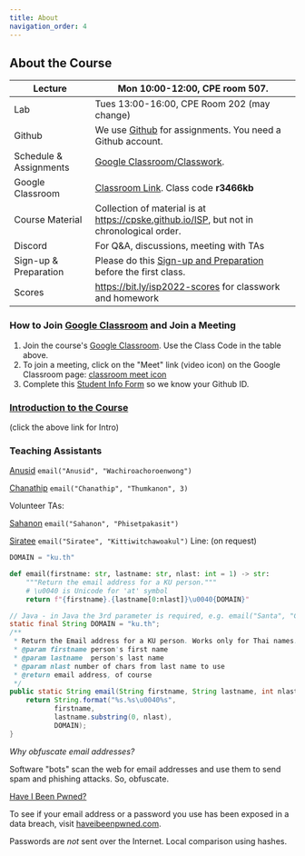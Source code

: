 ```yaml
---
title: About
navigation_order: 4
---
```


## About the Course


| Lecture      | Mon 10:00-12:00, CPE room 507.
| -------------|--------------------------------------------------------
| Lab          | Tues 13:00-16:00, CPE Room 202 (may change)
| Github       | We use [Github](https://github.com) for assignments. You need a Github account. 
| Schedule & Assignments | [Google Classroom/Classwork][classroom-classwork].
| Google Classroom       | [Classroom Link][google-classroom]. Class code **r3466kb** 
| Course Material        | Collection of material is at <https://cpske.github.io/ISP>, but not in chronological order.
| Discord                | For Q&A, discussions, meeting with TAs 
| Sign-up & Preparation  | Please do this [Sign-up and Preparation](assignment/week1/signup-and-software) before the first class.
| Scores       | <https://bit.ly/isp2022-scores> for classwork and homework 


[google-classroom]: https://classroom.google.com/c/NDk2ODk1MDE0NTgy
[google-classroom-invite]: https://classroom.google.com/c/NDk2ODk1MDE0NTgy?cjc=r3466kb
[classroom-classwork]: https://classroom.google.com/c/NDk2ODk1MDE0NTgy/t/all
[google-meet-link]: https://meet.google.com/ung-krcz-ojs


### How to Join [Google Classroom][google-classroom] and Join a Meeting

1. Join the course's [Google Classroom](https://classroom.google.com).  Use the Class Code in the table above.
2. To join a meeting, click on the "Meet" link (video icon) on the Google Classroom page: [classroom meet icon](images/google-meet-icon.png)
3. Complete this [Student Info Form](https://forms.gle/WE3jN4miDKabFBje8) so we know your Github ID.


### [Introduction to the Course](introduction/index)

(click the above link for Intro)

### Teaching Assistants

[Anusid](https://github.com/ttxking)  `email("Anusid", "Wachiroachoroenwong")`

[Chanathip](https://github.com/kaesrel) `email("Chanathip", "Thumkanon", 3)` 

Volunteer TAs:

[Sahanon](https://github.com/Sahanon-P) `email("Sahanon", "Phisetpakasit")`

[Siratee](https://github.com/sirateek) `email("Siratee", "Kittiwitchawoakul")` Line: (on request)


```python
DOMAIN = "ku.th"

def email(firstname: str, lastname: str, nlast: int = 1) -> str:
    """Return the email address for a KU person."""
    # \u0040 is Unicode for 'at' symbol
    return f"{firstname}.{lastname[0:nlast]}\u0040{DOMAIN}"
```

```java
// Java - in Java the 3rd parameter is required, e.g. email("Santa", "Claus", 1)
static final String DOMAIN = "ku.th";
/**
 * Return the Email address for a KU person. Works only for Thai names.
 * @param firstname person's first name
 * @param lastname  person's last name
 * @param nlast number of chars from last name to use
 * @return email address, of course
 */
public static String email(String firstname, String lastname, int nlast) {
    return String.format("%s.%s\u0040%s",
           firstname,
           lastname.substring(0, nlast),
           DOMAIN);
}
```
*Why obfuscate email addresses?*    

Software "bots" scan the web for email addresses 
and use them to send spam and phishing attacks. So, obfuscate.

[Have I Been Pwned?](https://haveibeenpwned.com)

To see if your email address or a password you use has been exposed 
in a data breach, visit [haveibeenpwned.com](https://haveibeenpwned.com).

Passwords are *not* sent over the Internet. Local comparison using hashes.

